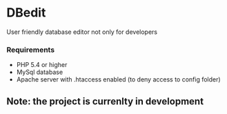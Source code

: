 # DBedit
User friendly database editor not only for developers

### Requirements
- PHP 5.4 or higher
- MySql database
- Apache server with .htaccess enabled (to deny access to config folder)

## Note: the project is currenlty in development